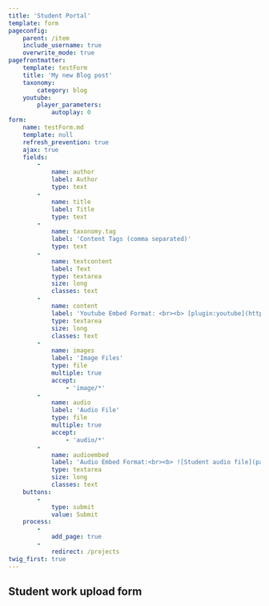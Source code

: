 ```yaml
---
title: 'Student Portal'
template: form
pageconfig:
    parent: /item
    include_username: true
    overwrite_mode: true
pagefrontmatter:
    template: testForm
    title: 'My new Blog post'
    taxonomy:
        category: blog
    youtube:
        player_parameters:
            autoplay: 0
form:
    name: testForm.md
    template: null
    refresh_prevention: true
    ajax: true
    fields:
        -
            name: author
            label: Author
            type: text
        -
            name: title
            label: Title
            type: text
        -
            name: taxonomy.tag
            label: 'Content Tags (comma separated)'
            type: text
        -
            name: textcontent
            label: Text
            type: textarea
            size: long
            classes: text
        -
            name: content
            label: 'Youtube Embed Format: <br><b> [plugin:youtube](https://www.youtube.com/watch?v=BK8guP9ov2U)</b><br> (When uploading more than one Youtube video copy and paste each embed on its own line)'
            type: textarea
            size: long
            classes: text
        -
            name: images
            label: 'Image Files'
            type: file
            multiple: true
            accept:
                - 'image/*'
        -
            name: audio
            label: 'Audio File'
            type: file
            multiple: true
            accept:
                - 'audio/*'
        -
            name: audioembed
            label: 'Audio Embed Format:<br><b> ![Student audio file](pasteyourfilenamehere.mp3)</B> <br> (When uploading more than one audio file, copy and paste each embed on its own line. dont forget to edit the audio file type if necessary)'
            type: textarea
            size: long
            classes: text
    buttons:
        -
            type: submit
            value: Submit
    process:
        -
            add_page: true
        -
            redirect: /projects
twig_first: true
---
```


## Student work upload form
